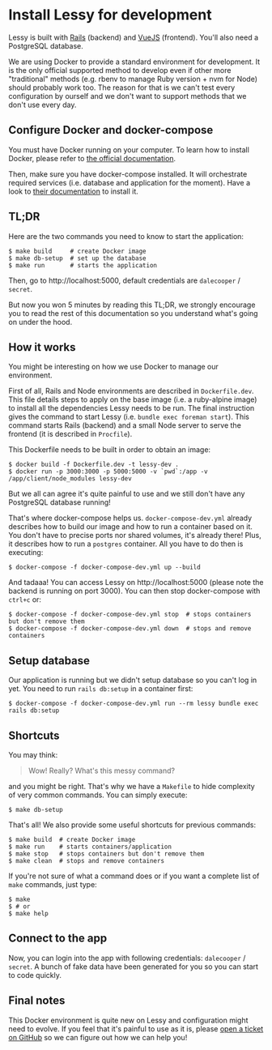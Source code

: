 # Install Lessy for development

Lessy is built with [Rails](http://rubyonrails.org/) (backend) and
[VueJS](https://vuejs.org/) (frontend). You'll also need a PostgreSQL database.

We are using Docker to provide a standard environment for development. It is
the only official supported method to develop even if other more "traditional"
methods (e.g. rbenv to manage Ruby version + nvm for Node) should probably work
too. The reason for that is we can't test every configuration by ourself and we
don't want to support methods that we don't use every day.

## Configure Docker and docker-compose

You must have Docker running on your computer. To learn how to install Docker,
please refer to [the official documentation](https://docs.docker.com/engine/installation/).

Then, make sure you have docker-compose installed. It will orchestrate required
services (i.e. database and application for the moment). Have a look to [their
documentation](https://docs.docker.com/compose/install/) to install it.

## TL;DR

Here are the two commands you need to know to start the application:

```console
$ make build     # create Docker image
$ make db-setup  # set up the database
$ make run       # starts the application
```

Then, go to http://localhost:5000, default credentials are `dalecooper` / `secret`.

But now you won 5 minutes by reading this TL;DR, we strongly encourage you to
read the rest of this documentation so you understand what's going on under the
hood.

## How it works

You might be interesting on how we use Docker to manage our environment.

First of all, Rails and Node environments are described in `Dockerfile.dev`.
This file details steps to apply on the base image (i.e. a ruby-alpine image)
to install all the dependencies Lessy needs to be run. The final instruction
gives the command to start Lessy (i.e. `bundle exec foreman start`). This
command starts Rails (backend) and a small Node server to serve the frontend
(it is described in `Procfile`).

This Dockerfile needs to be built in order to obtain an image:

```console
$ docker build -f Dockerfile.dev -t lessy-dev .
$ docker run -p 3000:3000 -p 5000:5000 -v `pwd`:/app -v /app/client/node_modules lessy-dev
```

But we all can agree it's quite painful to use and we still don't have any
PostgreSQL database running!

That's where docker-compose helps us. `docker-compose-dev.yml` already
describes how to build our image and how to run a container based on it. You
don't have to precise ports nor shared volumes, it's already there! Plus, it
describes how to run a `postgres` container. All you have to do then is
executing:

```console
$ docker-compose -f docker-compose-dev.yml up --build
```

And tadaaa! You can access Lessy on http://localhost:5000 (please note the
backend is running on port 3000). You can then stop docker-compose with
`ctrl+c` or:

```console
$ docker-compose -f docker-compose-dev.yml stop  # stops containers but don't remove them
$ docker-compose -f docker-compose-dev.yml down  # stops and remove containers
```

## Setup database

Our application is running but we didn't setup database so you can't log in
yet. You need to run `rails db:setup` in a container first:

```console
$ docker-compose -f docker-compose-dev.yml run --rm lessy bundle exec rails db:setup
```

## Shortcuts

You may think:

> Wow! Really? What's this messy command?

and you might be right. That's why we have a `Makefile` to hide complexity of
very common commands. You can simply execute:

```console
$ make db-setup
```

That's all! We also provide some useful shortcuts for previous commands:

```console
$ make build  # create Docker image
$ make run    # starts containers/application
$ make stop   # stops containers but don't remove them
$ make clean  # stops and remove containers
```

If you're not sure of what a command does or if you want a complete list of
`make` commands, just type:

```console
$ make
$ # or
$ make help
```

## Connect to the app

Now, you can login into the app with following credentials: `dalecooper` /
`secret`. A bunch of fake data have been generated for you so you can start to
code quickly.

## Final notes

This Docker environment is quite new on Lessy and configuration might need to
evolve. If you feel that it's painful to use as it is, please [open a ticket on
GitHub](https://github.com/marienfressinaud/lessy/issues) so we can figure out
how we can help you!
